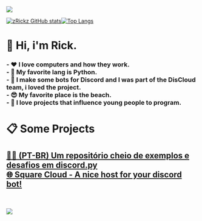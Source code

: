 <img src="https://giffiles.alphacoders.com/590/59075.gif">
   
   
[![zRickz GitHub stats](https://github-readme-stats.vercel.app/api?username=zRickz&theme=dark&show_icons=true)](https://github.com/zRickz/github-readme-stats)[![Top Langs](https://github-readme-stats.vercel.app/api/top-langs/?username=zRickz&layout=compact&langs_count=16&theme=dark)](https://github.com/zRickz/github-readme-stats)



<h1> 👋 Hi, i'm Rick.
   <h3>- ❤️ I love computers and how they work.<br>
   - 🐍 My favorite lang is Python.<br>
   - 🤖 I make some bots for Discord and I was part of the DisCloud team, i loved the project.<br>
   - 😎 My favorite place is the beach.<br>
   - 👾 I love projects that influence young people to program.<br>
   <h3>
<h1>

<h1>📋 Some Projects<br>
   <h2>
      <a href="https://github.com/zRickz/DiscordPy-Exemplos">👨‍💻 (PT-BR) Um repositório cheio de exemplos e desafios em discord.py</a><br>
      <a href="https://squarecloud.app/">🌐 Square Cloud - A nice host for your discord bot!</a><br>
   </h2>
</h1>
   
<br>
<br>
   
<img src="https://images-wixmp-ed30a86b8c4ca887773594c2.wixmp.com/f/365e45cb-f07a-4c88-a433-10e18063baad/d3iapfh-fc5d77be-fcf5-43a9-b676-83b7553bf246.gif?token=eyJ0eXAiOiJKV1QiLCJhbGciOiJIUzI1NiJ9.eyJzdWIiOiJ1cm46YXBwOjdlMGQxODg5ODIyNjQzNzNhNWYwZDQxNWVhMGQyNmUwIiwiaXNzIjoidXJuOmFwcDo3ZTBkMTg4OTgyMjY0MzczYTVmMGQ0MTVlYTBkMjZlMCIsIm9iaiI6W1t7InBhdGgiOiJcL2ZcLzM2NWU0NWNiLWYwN2EtNGM4OC1hNDMzLTEwZTE4MDYzYmFhZFwvZDNpYXBmaC1mYzVkNzdiZS1mY2Y1LTQzYTktYjY3Ni04M2I3NTUzYmYyNDYuZ2lmIn1dXSwiYXVkIjpbInVybjpzZXJ2aWNlOmZpbGUuZG93bmxvYWQiXX0.W5BuDUfkVnI6oGKN4q4BvSW9okgeEYZgStcaY62pHcs">
